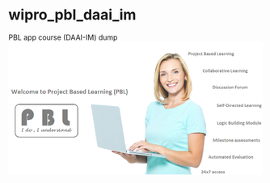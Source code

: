 # wipro_pbl_daai_im
PBL app course (DAAI-IM) dump
![What is PBL?](https://github.com/sohamdas194/wipro_pbl_daai_im/blob/main/PJP%20Core/Getting%20Started/1.What%20is%20PBL/whatpbl.png)
